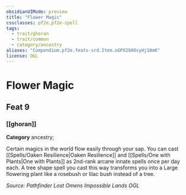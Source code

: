 ```yaml
---
obsidianUIMode: preview
title: "Flower Magic"
cssclasses: pf2e,pf2e-spell
tags:
  - trait/ghoran
  - trait/common
  - category/ancestry
aliases: "Compendium.pf2e.feats-srd.Item.oGPX29AOsyHj18mK"
license: OGL
---
```

# Flower Magic
## Feat 9
### [[ghoran]]

**Category** ancestry; 




Certain magics in the world flow easily through your sap. You can cast [[Spells/Oaken Resilience|Oaken Resilience]] and [[Spells/One with Plants|One with Plants]] as 2nd-rank arcane innate spells once per day each. A tree shape spell you cast this way transforms you into a Large flowering plant like a rosebush or lilac bush instead of a tree.

*Source: Pathfinder Lost Omens Impossible Lands*
*OGL*